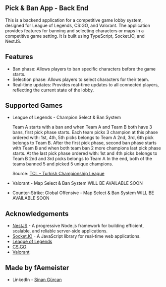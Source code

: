 ## Pick & Ban App - Back End

This is a backend application for a competitive game lobby system, designed for League of Legends, CS:GO, and Valorant. The application provides features for banning and selecting characters or maps in a competitive game setting. It is built using TypeScript, Socket.IO, and NestJS.

## Features

- Ban phase: Allows players to ban specific characters before the game starts.
- Selection phase: Allows players to select characters for their team.
- Real-time updates: Provides real-time updates to all connected players, reflecting the current state of the lobby.

## Supported Games

- League of Legends - Champion Select & Ban System

  Team A starts with a ban and when Team A and Team B both have 3 bans, first pick phase starts.
  Each team picks 3 champion at this phase ordered with:
  1st, 4th, 5th picks belongs to Team A
  2nd, 3rd, 6th pick belongs to Team B.
  After the first pick phase, second ban phase starts with Team B and when both team ban 2 more champions last pick phase starts.
  At the last pick phase ordered with:
  1st and 4th picks belongs to Team B
  2nd and 3rd picks belongs to Team A
  In the end, both of the teams banned 5 and picked 5 unique champions.

  Source: [TCL - Turkish Championship League](https://liquipedia.net/leagueoflegends/TCL)

- Valorant - Map Select & Ban System
  WILL BE AVAILABLE SOON

- Counter-Strike: Global Offensive - Map Select & Ban System
  WILL BE AVAILABLE SOON

## Acknowledgements

- [NestJS](https://nestjs.com) - A progressive Node.js framework for building efficient, scalable, and reliable server-side applications.
- [Socket.IO](https://socket.io) - A JavaScript library for real-time web applications.
- [League of Legends](https://leagueoflegends.com)
- [CS:GO](https://counter-strike.net)
- [Valorant](https://playvalorant.com)

## Made by fAemeister

- LinkedIn - [Sinan Gürcan](https://www.linkedin.com/in/sinan-gurcan/)
